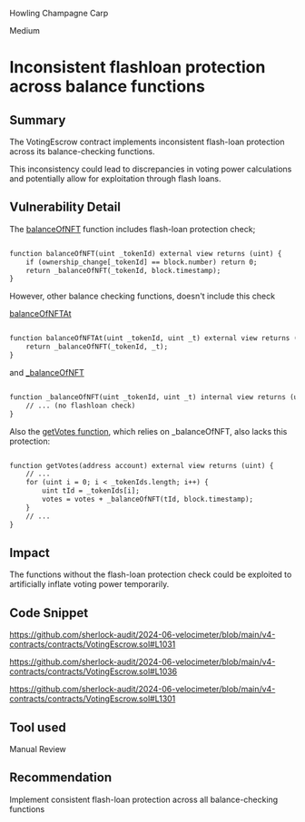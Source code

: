 Howling Champagne Carp

Medium

# Inconsistent flashloan protection across balance functions

## Summary

The VotingEscrow contract implements inconsistent flash-loan protection across its balance-checking functions. 

This inconsistency could lead to discrepancies in voting power calculations and potentially allow for exploitation through flash loans.

## Vulnerability Detail

The [balanceOfNFT](https://github.com/sherlock-audit/2024-06-velocimeter/blob/main/v4-contracts/contracts/VotingEscrow.sol#L1031) function includes flash-loan protection check; 

```diff

function balanceOfNFT(uint _tokenId) external view returns (uint) {
    if (ownership_change[_tokenId] == block.number) return 0;
    return _balanceOfNFT(_tokenId, block.timestamp);
}

```
However, other balance checking functions, doesn't include this check


[balanceOfNFTAt](https://github.com/sherlock-audit/2024-06-velocimeter/blob/main/v4-contracts/contracts/VotingEscrow.sol#L1036)  

```diff

function balanceOfNFTAt(uint _tokenId, uint _t) external view returns (uint) {
    return _balanceOfNFT(_tokenId, _t);
}

```

and [_balanceOfNFT](https://github.com/sherlock-audit/2024-06-velocimeter/blob/main/v4-contracts/contracts/VotingEscrow.sol#L1045) 

```diff

function _balanceOfNFT(uint _tokenId, uint _t) internal view returns (uint) {
    // ... (no flashloan check)
}

```



Also the [getVotes function](https://github.com/sherlock-audit/2024-06-velocimeter/blob/main/v4-contracts/contracts/VotingEscrow.sol#L1292-#L1301), which relies on _balanceOfNFT, also lacks this protection:

```diff

function getVotes(address account) external view returns (uint) {
    // ...
    for (uint i = 0; i < _tokenIds.length; i++) {
        uint tId = _tokenIds[i];
        votes = votes + _balanceOfNFT(tId, block.timestamp);
    }
    // ...
}

```


## Impact

The functions without the flash-loan protection check could be exploited to artificially inflate voting power temporarily.

## Code Snippet

https://github.com/sherlock-audit/2024-06-velocimeter/blob/main/v4-contracts/contracts/VotingEscrow.sol#L1031

https://github.com/sherlock-audit/2024-06-velocimeter/blob/main/v4-contracts/contracts/VotingEscrow.sol#L1036


https://github.com/sherlock-audit/2024-06-velocimeter/blob/main/v4-contracts/contracts/VotingEscrow.sol#L1301

## Tool used

Manual Review

## Recommendation

Implement consistent flash-loan protection across all balance-checking functions